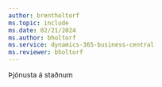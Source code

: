 ```yaml
---
author: brentholtorf
ms.topic: include
ms.date: 02/21/2024
ms.author: bholtorf
ms.service: dynamics-365-business-central
ms.reviewer: bholtorf
---
```


Þjónusta á staðnum